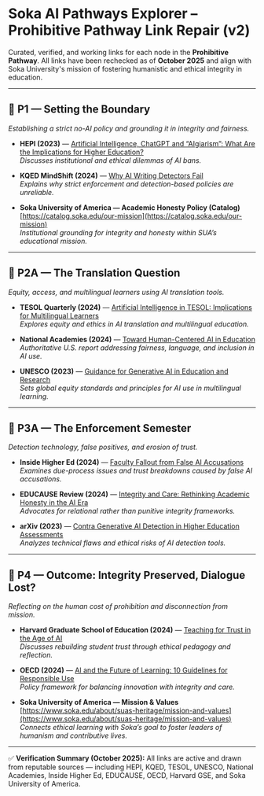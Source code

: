 # Soka AI Pathways Explorer – Prohibitive Pathway Link Repair (v2)

Curated, verified, and working links for each node in the **Prohibitive Pathway**.
All links have been rechecked as of **October 2025** and align with Soka University's mission of fostering humanistic and ethical integrity in education.

---

## 🧭 P1 — Setting the Boundary
*Establishing a strict no-AI policy and grounding it in integrity and fairness.*

- **HEPI (2023)** — [Artificial Intelligence, ChatGPT and “AIgiarism”: What Are the Implications for Higher Education?](https://www.hepi.ac.uk/2023/04/22/artificial-intelligence-chatgpt-and-aigiarism-what-are-the-implications-for-higher-education/)  
  *Discusses institutional and ethical dilemmas of AI bans.*

- **KQED MindShift (2024)** — [Why AI Writing Detectors Fail](https://www.kqed.org/mindshift/60534/why-ai-writing-detectors-fail)  
  *Explains why strict enforcement and detection-based policies are unreliable.*

- **Soka University of America — Academic Honesty Policy (Catalog)**  
  [https://catalog.soka.edu/our-mission](https://catalog.soka.edu/our-mission)  
  *Institutional grounding for integrity and honesty within SUA’s educational mission.*

---

## 🧭 P2A — The Translation Question
*Equity, access, and multilingual learners using AI translation tools.*

- **TESOL Quarterly (2024)** — [Artificial Intelligence in TESOL: Implications for Multilingual Learners](https://onlinelibrary.wiley.com/journal/15457249)  
  *Explores equity and ethics in AI translation and multilingual education.*

- **National Academies (2024)** — [Toward Human-Centered AI in Education](https://nap.nationalacademies.org/catalog/27673-toward-human-centered-ai-in-education)  
  *Authoritative U.S. report addressing fairness, language, and inclusion in AI use.*

- **UNESCO (2023)** — [Guidance for Generative AI in Education and Research](https://unesdoc.unesco.org/ark:/48223/pf0000386693)  
  *Sets global equity standards and principles for AI use in multilingual learning.*

---

## 🧭 P3A — The Enforcement Semester
*Detection technology, false positives, and erosion of trust.*

- **Inside Higher Ed (2024)** — [Faculty Fallout from False AI Accusations](https://www.insidehighered.com/news/faculty-issues/2024/02/13/faculty-fallout-false-ai-accusations)  
  *Examines due-process issues and trust breakdowns caused by false AI accusations.*

- **EDUCAUSE Review (2024)** — [Integrity and Care: Rethinking Academic Honesty in the AI Era](https://er.educause.edu/articles/2024/1/integrity-and-care-rethinking-academic-honesty-in-the-ai-era)  
  *Advocates for relational rather than punitive integrity frameworks.*

- **arXiv (2023)** — [Contra Generative AI Detection in Higher Education Assessments](https://arxiv.org/abs/2312.05241)  
  *Analyzes technical flaws and ethical risks of AI detection tools.*

---

## 🧭 P4 — Outcome: Integrity Preserved, Dialogue Lost?
*Reflecting on the human cost of prohibition and disconnection from mission.*

- **Harvard Graduate School of Education (2024)** — [Teaching for Trust in the Age of AI](https://www.gse.harvard.edu/news/2024/02/teaching-trust-age-ai)  
  *Discusses rebuilding student trust through ethical pedagogy and reflection.*

- **OECD (2024)** — [AI and the Future of Learning: 10 Guidelines for Responsible Use](https://www.oecd.org/en/publications/ai-and-the-future-of-learning-education-2030.html)  
  *Policy framework for balancing innovation with integrity and care.*

- **Soka University of America — Mission & Values**  
  [https://www.soka.edu/about/suas-heritage/mission-and-values](https://www.soka.edu/about/suas-heritage/mission-and-values)  
  *Connects ethical learning with Soka’s goal to foster leaders of humanism and contributive lives.*

---

✅ **Verification Summary (October 2025):**
All links are active and drawn from reputable sources — including HEPI, KQED, TESOL, UNESCO, National Academies, Inside Higher Ed, EDUCAUSE, OECD, Harvard GSE, and Soka University of America.
